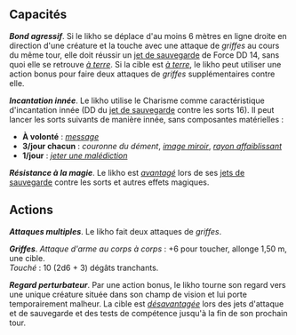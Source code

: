 ## Capacités
_**Bond agressif**_. Si le likho se déplace d'au moins 6 mètres en ligne droite en direction d'une créature et la touche avec une attaque de _griffes_ au cours du même tour, elle doit réussir un [jet de sauvegarde](/utiliser-les-caracteristiques/#jets-de-sauvegarde) de Force DD 14, sans quoi elle se retrouve [_à terre_](/gerer-la-sante-du-personnage/#a-terre). Si la cible est [_à terre_](/gerer-la-sante-du-personnage/#a-terre), le likho peut utiliser une action bonus pour faire deux attaques de _griffes_ supplémentaires contre elle.

_**Incantation innée**_. Le likho utilise le Charisme comme caractéristique d'incantation innée (DD du [jet de sauvegarde](/utiliser-les-caracteristiques/#jets-de-sauvegarde) contre les sorts 16). Il peut lancer les sorts suivants de manière innée, sans composantes matérielles :
* **À volonté** : [_message_](/grimoire/message/)
* **3/jour chacun** : _couronne du dément_, [_image miroir_](/grimoire/image-miroir/), [_rayon affaiblissant_](/grimoire/rayon-affaiblissant/)
* **1/jour** : [_jeter une malédiction_](/grimoire/jeter-une-malediction/)

_**Résistance à la magie**_. Le likho est [_avantagé_](/utiliser-les-caracteristiques/#avantage-et-desavantage) lors de ses [jets de sauvegarde](/utiliser-les-caracteristiques/#jets-de-sauvegarde) contre les sorts et autres effets magiques.

## Actions
_**Attaques multiples**_. Le likho fait deux attaques de _griffes_.

_**Griffes**_. _Attaque d'arme au corps à corps_ : +6 pour toucher, allonge 1,50 m, une cible.  
_Touché_ : 10 (2d6 + 3) dégâts tranchants.

_**Regard perturbateur**_. Par une action bonus, le likho tourne son regard vers une unique créature située dans son champ de vision et lui porte temporairement malheur. La cible est [_désavantagée_](/utiliser-les-caracteristiques/#avantage-et-desavantage) lors des jets d'attaque et de sauvegarde et des tests de compétence jusqu'à la fin de son prochain tour.
